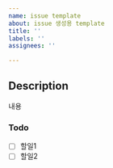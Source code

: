 ```yaml
---
name: issue template
about: issue 생성용 template
title: ''
labels: ''
assignees: ''

---
```


## Description
내용
### Todo
- [ ] 할일1
- [ ] 할일2
